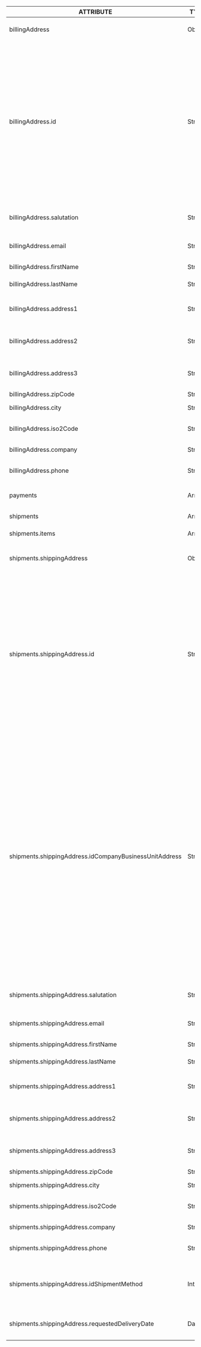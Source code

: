 | ATTRIBUTE | TYPE | REQUIRED | DESCRIPTION |
| --- | --- | --- | --- |
| billingAddress | Object | | Customer's billing [address](/docs/scos/dev/glue-api-guides/{{page.version}}/managing-customers/managing-customer-addresses.html). |
| billingAddress.id | String | . | A hyphenated alphanumeric value of an existing customer address. To get it, include the `addresses` resource in your request or [add a customer addresses](/docs/pbc/all/customer-relationship-management/{{page.version}}/base-shop/manage-in-the-back-office/customers/add-customer-addresses.html). If you pass this value for a billing or shipping address, do not pass the other address attributes. |
| billingAddress.salutation | String | &check; | Salutation to use when addressing the customer. |
| billingAddress.email | String | &check; | Customer's email address. |
| billingAddress.firstName | String | &check; | Customer's first name. |
| billingAddress.lastName | String | &check; | Customer's last name. |
| billingAddress.address1 | String | &check; | The 1st line of the customer's address. |
| billingAddress.address2 | String | &check; | The 2nd line of the customer's address. |
| billingAddress.address3 | String | | The 3rd line of the customer's address. |
| billingAddress.zipCode | String | &check; | ZIP code. |
| billingAddress.city | String | &check; | Specifies the city. |
| billingAddress.iso2Code | String | &check; | Specifies an ISO 2 Country Code to use. |
| billingAddress.company | String | | Customer's company. |
| billingAddress.phone | String | | Customer's phone number. |
| payments | Array | | The payment methods used in this order. |
| shipments | Array | | A list of shipments. |
| shipments.items | Array | &check; | A list of items in a shipment. |
| shipments.shippingAddress | Object | &check; | Shipping address for the items in the shipment. |
| shipments.shippingAddress.id | String | . | A hyphenated alphanumeric value of an existing customer address. To get it, include the `addresses` resource in your request or [add a customer addresses](/docs/pbc/all/customer-relationship-management/{{page.version}}/base-shop/manage-in-the-back-office/customers/add-customer-addresses.html). If you pass this value for a billing or shipping address, do not pass the other address attributes. |
| shipments.shippingAddress.idCompanyBusinessUnitAddress | String | | A hyphenated alphanumeric value of an existing company business unit address. To get it, include the `company-business-unit-addresses` resource in your request. Alternatively,  [retrieve a company business unit](/docs/scos/dev/glue-api-guides/{{page.version}}/managing-b2b-account/retrieving-business-units.html) with the company-business-unit-addresses resource included. If you pass this value for a billing or shipping address, do not pass the other address attributes. |
| shipments.shippingAddress.salutation | String | &check; | Salutation to use when addressing the customer. |
| shipments.shippingAddress.email | String | &check; | Customer's email address. |
| shipments.shippingAddress.firstName | String | &check; | Customer's first name. |
| shipments.shippingAddress.lastName | String | &check; | Customer's last name. |
| shipments.shippingAddress.address1 | String | &check; | The 1st line of the customer's address. |
| shipments.shippingAddress.address2 | String | &check; | The 2nd line of the customer's address. |
| shipments.shippingAddress.address3 | String | | The 3rd line of the customer's address. |
| shipments.shippingAddress.zipCode | String | &check; | ZIP code. |
| shipments.shippingAddress.city | String | &check; | Specifies the city. |
| shipments.shippingAddress.iso2Code | String | &check; | Specifies an ISO 2 Country Code to use. |
| shipments.shippingAddress.company | String | | Customer's company. |
| shipments.shippingAddress.phone | String | | Customer's phone number. |
| shipments.shippingAddress.idShipmentMethod | Integer | &check; | Unique identifier of a shipment method used for a shipment. |
| shipments.shippingAddress.requestedDeliveryDate | Date | &check; | Desired delivery date for a shipment. |

